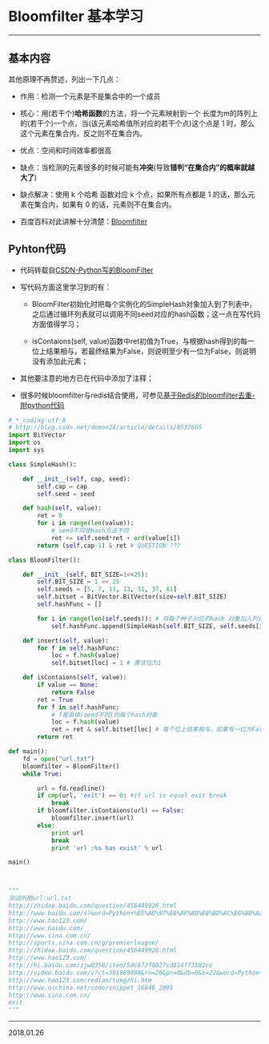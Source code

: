 # Bloomfilter 基本学习
---

## 基本内容

其他原理不再赘述，列出一下几点：

* 作用：检测一个元素是不是集合中的一个成员

* 核心：用(若干个)**哈希函数**的方法，将一个元素映射到一个 长度为m的阵列上的(若干个)一个点，当(该元素哈希值所对应的若干个点)这个点是 1 时，那么这个元素在集合内，反之则不在集合内。

* 优点：空间和时间效率都很高

* 缺点：当检测的元素很多的时候可能有**冲突**(导致**错判“在集合内”的概率就越大了**)

* 缺点解决：使用 k 个哈希 函数对应 k 个点，如果所有点都是 1 的话，那么元素在集合内，如果有 0 的话，元素则不在集合内。

* 百度百科对此讲解十分清楚：[Bloomfilter](https://baike.baidu.com/item/bloom%20filter/6630926?fr=aladdin)

## Pyhton代码

* 代码转载自[CSDN-Python写的BloomFilter](http://blog.csdn.net/demon24/article/details/8537665)

* 写代码方面这里学习到的有：
    
    * BloomFilter初始化时把每个实例化的SimpleHash对象加入到了列表中，之后通过循环列表就可以调用不同seed对应的hash函数；这一点在写代码方面值得学习；

    * isContaions(self, value)函数中ret初值为True，与根据hash得到的每一位上结果相与，若最终结果为False，则说明至少有一位为False，则说明没有添加此元素；
    
* 其他要注意的地方已在代码中添加了注释；

* 很多时候bloomfilter与redis结合使用，可参见[基于Redis的bloomfilter去重-附python代码](http://blog.csdn.net/bone_ace/article/details/53107018)

```python
#_*_coding:utf_8
# http://blog.csdn.net/demon24/article/details/8537665
import BitVector
import os
import sys

class SimpleHash():

    def __init__(self, cap, seed):
        self.cap = cap
        self.seed = seed

    def hash(self, value):
        ret = 0
        for i in range(len(value)):
            # seed不同使hash方法不同
            ret += self.seed*ret + ord(value[i])
        return (self.cap-1) & ret # QUESTION:???

class BloomFilter():

    def __init__(self, BIT_SIZE=1<<25):
        self.BIT_SIZE = 1 << 25
        self.seeds = [5, 7, 11, 13, 31, 37, 61]
        self.bitset = BitVector.BitVector(size=self.BIT_SIZE)
        self.hashFunc = []

        for i in range(len(self.seeds)): # 将每个种子对应的hash 对象加入列表，以便以后调用
            self.hashFunc.append(SimpleHash(self.BIT_SIZE, self.seeds[i]))

    def insert(self, value):
        for f in self.hashFunc:
            loc = f.hash(value)
            self.bitset[loc] = 1 # 置该位为1

    def isContaions(self, value):
        if value == None:
            return False
        ret = True
        for f in self.hashFunc:
            # f是具体(seed不同)的每个hash对象
            loc = f.hash(value)
            ret = ret & self.bitset[loc] # 每个位上结果相与，如果有一位为False，则最终结果为False，说明可以添加进去
        return ret

def main():
    fd = open("url.txt")
    bloomfilter = BloomFilter()
    while True:

        url = fd.readline()
        if cmp(url, 'exit') == 0: #if url is equal exit break
            break
        if bloomfilter.isContaions(url) == False:
            bloomfilter.insert(url)
        else:
            print url
            break
            print 'url :%s has exist' % url

main()



"""
测试所用url:url.txt
http://zhidao.baidu.com/question/456449926.html
http://www.baidu.com/s?word=Python+%E5%AD%97%E6%AF%8D%E8%BD%AC%E6%8D%A2%E6%88%90%E6%95%B4%E6%95%B0&tn=sitehao123&ie=utf-8
http://www.hao123.com/
http://www.baidu.com/
http://www.sina.com.cn/
http://sports.sina.com.cn/g/premierleague/
http://zhidao.baidu.com/question/456449926.html
http://www.hao123.com/
http://hi.baidu.com/zjw0358/item/5dc673f8027cd814ff3582cc
http://video.baidu.com/v?ct=301989888&rn=20&pn=0&db=0&s=22&word=Python+%D7%D6%C4%B8%D7%AA%BB%BB%B3%C9%D5%FB%CA%FD
http://www.hao123.com/redian/tongzhi.htm
http://www.oschina.net/code/snippet_16840_2001
http://www.sina.com.cn/
exit
"""

```


---
2018.01.26

